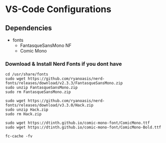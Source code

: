 # VS-Code Configurations

## Dependencies

- fonts
  - FantasqueSansMono NF
  - Comic Mono

### Download & Install Nerd Fonts if you dont have

```shell
cd /usr/share/fonts
sudo wget https://github.com/ryanoasis/nerd-fonts/releases/download/v2.3.3/FantasqueSansMono.zip
sudo unzip FantasqueSansMono.zip
sudo rm FantasqueSansMono.zip

sudo wget https://github.com/ryanoasis/nerd-fonts/releases/download/v3.3.0/Hack.zip
sudo unzip Hack.zip
sudo rm Hack.zip

sudo wget https://dtinth.github.io/comic-mono-font/ComicMono.ttf
sudo wget https://dtinth.github.io/comic-mono-font/ComicMono-Bold.ttf

fc-cache -fv
```
